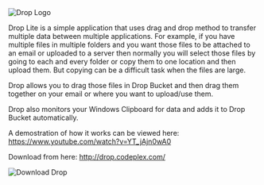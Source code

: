 <img src="http://download-codeplex.sec.s-msft.com/Download?ProjectName=drop&DownloadId=1490559&Build=21031" alt="Drop Logo"/>

Drop Lite is a simple application that uses drag and drop method to transfer multiple data between multiple applications. For example, if you have multiple files in multiple folders and you want those files to be attached to an email or uploaded to a server then normally you will select those files by going to each and every folder or copy them to one location and then upload them. But copying can be a difficult task when the files are large.

Drop allows you to drag those files in Drop Bucket and then drag them together on your email or where you want to upload/use them.

Drop also monitors your Windows Clipboard for data and adds it to Drop Bucket automatically.

A demostration of how it works can be viewed here: https://www.youtube.com/watch?v=YT_jAjn0wA0

Download from here: http://drop.codeplex.com/

<img src="https://d2yca1enuxtdrs.cloudfront.net/images/resize/product/1240/9631314306fedf04f6dff87b821b857e.jpg" alt="Download Drop"/>
